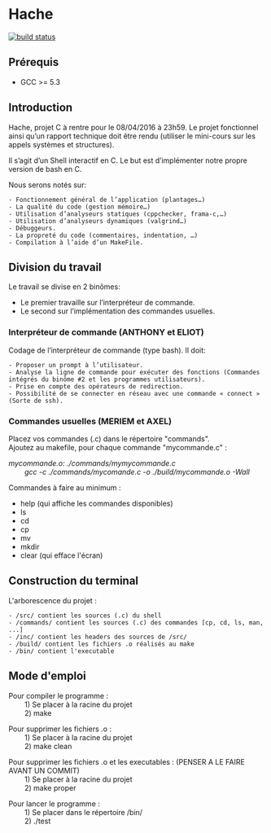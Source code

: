 # Hache
[![build status](https://gitlab.univ-nantes.fr/E158196C/Hache/badges/master/build.svg)](https://gitlab.univ-nantes.fr/E158196C/Hache?ref=master)

## Prérequis

- GCC >= 5.3

## Introduction

Hache, projet C à rentre pour le 08/04/2016 à 23h59.
Le projet fonctionnel ainsi qu’un rapport technique doit être rendu (utiliser le mini-cours sur les appels systèmes et structures).

Il s’agit d’un Shell interactif en C. Le but est d’implémenter notre propre version de bash en C.

Nous serons notés sur:
 
	- Fonctionnement général de l’application (plantages…)
	- La qualité du code (gestion mémoire…)
	- Utilisation d’analyseurs statiques (cppchecker, frama-c,…)
	- Utilisation d’analyseurs dynamiques (valgrind…)
	- Débuggeurs.
	- La propreté du code (commentaires, indentation, …)
	- Compilation à l’aide d’un MakeFile.

## Division du travail

Le travail se divise en 2 binômes:

- Le premier travaille sur l’interpréteur de commande.
- Le second sur l’implémentation des commandes usuelles.

### Interpréteur de commande (ANTHONY et ELIOT)

Codage de l’interpréteur de commande (type bash). Il doit:

	- Proposer un prompt à l’utilisateur.
	- Analyse la ligne de commande pour exécuter des fonctions (Commandes intégrés du binôme #2 et les programmes utilisateurs).
	- Prise en compte des opérateurs de redirection.
	- Possibilité de se connecter en réseau avec une commande « connect » (Sorte de ssh).

### Commandes usuelles (MERIEM et AXEL)

Placez vos commandes (.c) dans le répertoire "commands".<br />
Ajoutez au makefile, pour chaque commande "mycommande.c" :<br />

_mycommande.o: ./commands/mymycommande.c<br />
&nbsp;&nbsp;&nbsp;&nbsp;&nbsp;&nbsp;&nbsp;&nbsp;gcc -c ./commands/mycomande.c -o ./build/mycommande.o -Wall_

Commandes à faire au minimum :

- help (qui affiche les commandes disponibles)
- ls
- cd
- cp
- mv
- mkdir
- clear (qui efface l'écran)

## Construction du terminal

L'arborescence du projet :

	- /src/ contient les sources (.c) du shell
	- /commands/ contient les sources (.c) des commandes [cp, cd, ls, man, ...]
	- /inc/ contient les headers des sources de /src/
	- /build/ contient les fichiers .o réalisés au make
	- /bin/ contient l'executable

## Mode d'emploi

Pour compiler le programme :<br />
&nbsp;&nbsp;&nbsp;&nbsp;&nbsp;&nbsp;&nbsp;&nbsp;1) Se placer à la racine du projet<br />
&nbsp;&nbsp;&nbsp;&nbsp;&nbsp;&nbsp;&nbsp;&nbsp;2) make

Pour supprimer les fichiers .o :<br />
&nbsp;&nbsp;&nbsp;&nbsp;&nbsp;&nbsp;&nbsp;&nbsp;1) Se placer à la racine du projet<br />
&nbsp;&nbsp;&nbsp;&nbsp;&nbsp;&nbsp;&nbsp;&nbsp;2) make clean

Pour supprimer les fichiers .o et les executables : (PENSER A LE FAIRE AVANT UN COMMIT)<br />
&nbsp;&nbsp;&nbsp;&nbsp;&nbsp;&nbsp;&nbsp;&nbsp;1) Se placer à la racine du projet<br />
&nbsp;&nbsp;&nbsp;&nbsp;&nbsp;&nbsp;&nbsp;&nbsp;2) make proper	

Pour lancer le programme :<br />
&nbsp;&nbsp;&nbsp;&nbsp;&nbsp;&nbsp;&nbsp;&nbsp;1) Se placer dans le répertoire /bin/<br />
&nbsp;&nbsp;&nbsp;&nbsp;&nbsp;&nbsp;&nbsp;&nbsp;2) ./test


